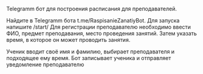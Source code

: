 Telegramm бот для построения расписания для преподавателей.

Найдите в Telegramm бота t.me/RaspisanieZanatiyBot. Для запуска напишите /start/
Для регистрации преподавателю необходимо ввести ФИО, предмет преподавания, место проведения занятий. Затем указать время, в которое он может проводить занятия.

Ученик вводит своё имя и фамилию, выбирает преподавателя и подходящее ему время.
Бот записывает ученика и отправляет уведомление преподавателю
